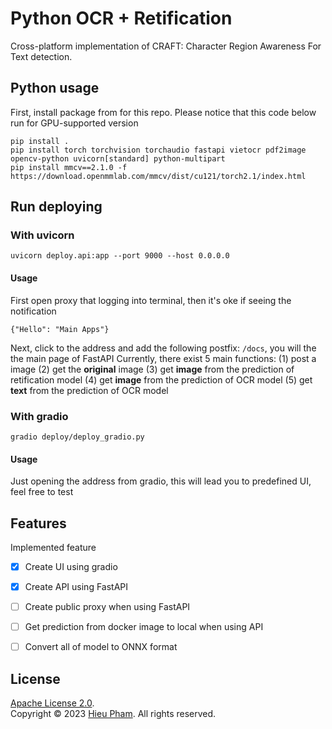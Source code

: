 # Python OCR + Retification
Cross-platform implementation of CRAFT: Character Region Awareness For Text detection.
## Python usage
First, install package from for this repo.
Please notice that this code below run for GPU-supported version
```
pip install .
pip install torch torchvision torchaudio fastapi vietocr pdf2image opencv-python uvicorn[standard] python-multipart
pip install mmcv==2.1.0 -f https://download.openmmlab.com/mmcv/dist/cu121/torch2.1/index.html
```

## Run deploying
### With uvicorn
```
uvicorn deploy.api:app --port 9000 --host 0.0.0.0
```
#### Usage
First open proxy that logging into terminal, then it's oke if seeing the notification 
```
{"Hello": "Main Apps"}
```
Next, click to the address and add the following postfix: `/docs`, you will the the main page of FastAPI
Currently, there exist 5 main functions:
(1) post a image
(2) get the **original** image
(3) get **image** from the prediction of retification model
(4) get **image** from the prediction of OCR model
(5) get **text** from the prediction of OCR model

### With gradio
```
gradio deploy/deploy_gradio.py
```
#### Usage
Just opening the address from gradio, this will lead you to predefined UI, feel free to test

## Features
Implemented feature
- [x] Create UI using gradio
- [x] Create API using FastAPI
- [ ] Create public proxy when using FastAPI
- [ ] Get prediction from docker image to local when using API
- [ ] Convert all of model to ONNX format
 

## License
[Apache License 2.0](LICENSE).<br>
Copyright &copy; 2023 [Hieu Pham](https://github.com/hieupth). All rights reserved.